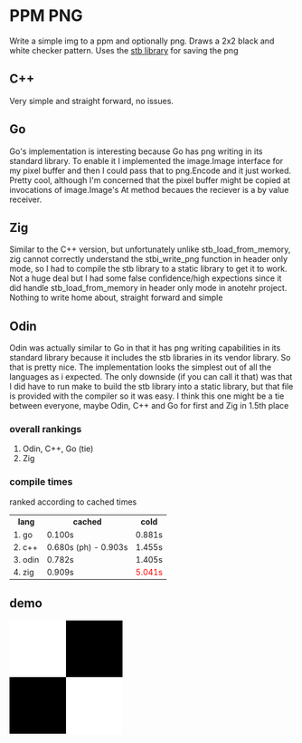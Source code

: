 # PPM PNG
Write a simple img to a ppm and optionally png. <!--Uses the first example from [ray tracing in one weekend](https://raytracing.github.io/books/RayTracingInOneWeekend.html#outputanimage)-->
Draws a 2x2 black and white checker pattern. Uses the [stb library](https://github.com/nothings/stb) for saving the png
## C++
Very simple and straight forward, no issues.
## Go
Go's implementation is interesting because Go has png writing in its standard library. To enable it I implemented the image.Image interface for my pixel buffer and then I could pass that to png.Encode and it just worked. Pretty cool, although I'm concerned that the pixel buffer might be copied at invocations of image.Image's At method becaues the reciever is a by value receiver.
## Zig
Similar to the C++ version, but unfortunately unlike stb_load_from_memory, zig cannot correctly understand the stbi_write_png function in header only mode, so I had to compile the stb library to a static library to get it to work. Not a huge deal but I had some false confidence/high expections since it did handle stb_load_from_memory in header only mode in anotehr project. Nothing to write home about, straight forward and simple
## Odin
Odin was actually similar to Go in that it has png writing capabilities in its standard library because it includes the stb libraries in its vendor library. So that is pretty nice. The implementation looks the simplest out of all the languages as i expected. The only downside (if you can call it that) was that I did have to run make to build the stb library into a static library, but that file is provided with the compiler so it was easy. I think this one might be a tie between everyone, maybe Odin, C++ and Go for first and Zig in 1.5th place
### overall rankings
1. Odin, C++, Go (tie)
2. Zig
### compile times
ranked according to cached times
<table>
    <th>lang</th>
    <th>cached</th>
    <th>cold</th>
    <tr>
        <td>1. go</td> 
        <td>0.100s</td>
        <td>0.881s</td>
    </tr>
    <tr>
        <td>2. c++</td> 
        <td>0.680s (ph) - 0.903s</td>
        <td>1.455s</td>
    </tr>
    <tr>
        <td>3. odin</td> 
        <td>0.782s</td>
        <td>1.405s</td>
    </tr>
    <tr>
        <td>4. zig</td> 
        <td>0.909s</td>
        <td style="color:red">5.041s</td>
    </tr>
</table>

## demo
![checker](demo.png)